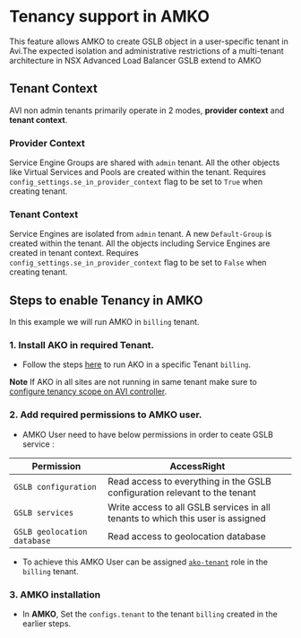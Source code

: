# Tenancy support in AMKO

This feature allows AMKO to create GSLB object in a user-specific tenant in Avi.The expected isolation and administrative restrictions of a multi-tenant architecture in NSX Advanced Load Balancer GSLB extend to AMKO

## Tenant Context

AVI non admin tenants primarily operate in 2 modes, **provider context** and **tenant context**.

### Provider Context

Service Engine Groups are shared with `admin` tenant. All the other objects like Virtual Services and Pools are created within the tenant. Requires `config_settings.se_in_provider_context` flag to be set to `True` when creating tenant. 

### Tenant Context

Service Engines are isolated from `admin` tenant. A new `Default-Group` is created within the tenant. All the objects including Service Engines are created in tenant context. Requires `config_settings.se_in_provider_context` flag to be set to `False` when creating tenant. 

## Steps to enable Tenancy in AMKO

In this example we will run AMKO in `billing` tenant.

### 1. Install AKO in required Tenant.
* Follow the steps [here](https://avinetworks.com/docs/ako/1.10/ako-tenancy/) to run AKO in a specific Tenant `billing`.

**Note**  If AKO in all sites are not running in same tenant make sure to [configure tenancy scope on AVI controller](https://docs.vmware.com/en/VMware-NSX-Advanced-Load-Balancer/30.1/GSLB-Guide/GUID-3EEBA58D-6FFA-48D8-BD0B-A7392085F289.html?hWord=N4IghgNiBcIC4FMB2YlwPoGcDGB7ADgiAL5A). 
### 2. Add required permissions to AMKO user.
* AMKO User need to have below permissions in order to ceate GSLB service :

| **Permission** | **AccessRight** |
| --------- | ----------- |
| `GSLB configuration` | Read access to everything in the GSLB configuration relevant to the tenant |
| `GSLB services` | Write access to all GSLB services in all tenants to which this user is assigned |
| `GSLB geolocation database` | Read access to geolocation database |
* To achieve this AMKO User can be assigned [`ako-tenant`](roles/ako-tenant.json) role in the `billing` tenant.
### 3. AMKO installation

* In **AMKO**, Set the `configs.tenant` to the tenant `billing` created in the earlier steps.


